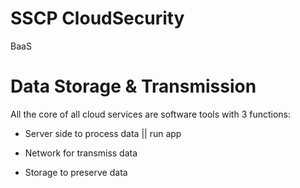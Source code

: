 # SSCP CloudSecurity
 BaaS
 
 # Data Storage & Transmission
 
 All the core of all cloud services are software tools with 3 functions:
 
 * Server side to process data || run app
 
 * Network for transmiss data
 
 * Storage to preserve data

